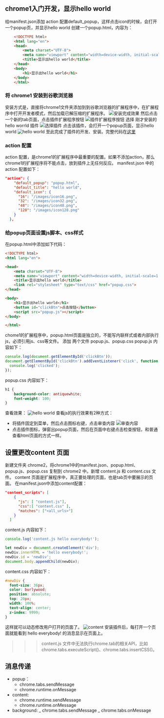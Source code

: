 ## chrome1入门开发，显示hello world
给manifest.json添加 action 配置default_popup，这样点击icon的时候，会打开一个popup页，并显示hello world
创建一个popup.html，内容为：
``` html
    <!DOCTYPE html>
    <html lang="en">
    <head>
        <meta charset="UTF-8">
        <meta name="viewport" content="width=device-width, initial-scale=1.0">
        <title>显示出hello world</title>
    </head>
    <body>
        <h1>显示出hello world</h1>
    </body>
    </html>
```

### 将 chrome1 安装到谷歌浏览器
安装方式是，直接将chrome1文件夹添加到到谷歌浏览器的扩展程序中，在扩展程序中打开开发者模式，然后加载已解压缩的扩展程序。
![安装完成效果](./images/step1.png)
然后点击一个新的tab页面，点击插件扩展程序按钮
![插件扩展程序按钮](./images/extenision.png)
选择 刚才安装的 hello worrld 插件
![选择插件](./images/hello-world.png)
点击该插件，会打开一个popup页面，显示hello world
![hello world](./images/show-hello-world.png)
至此完成了插件的开发、安装。完整代码在[这里](https://gitee.com/shenshuai89/learn-chrome-extension)

### action 配置
action 配置，是chrome1的扩展程序中最重要的配置。如果不添加action，那么chrome1的扩展程序将不能点击，放到插件上无任何反应。
manifest.json 中的 action 配置如下：
``` json
"action": {
    "default_popup": "popup.html", 
    "default_title": "hello world", 
    "default_icon": {  
      "16": "/images/icon16.png",
      "32": "/images/icon32.png",
      "48": "/images/icon48.png",
      "128": "/images/icon128.png"
    }
  },
```

### 给popup页面设置js脚本、css样式
在popup.html中添加如下代码：
``` html
<!DOCTYPE html>
<html lang="en">

<head>
    <meta charset="UTF-8">
    <meta name="viewport" content="width=device-width, initial-scale=1.0">
    <title>显示出hello world</title>
    <link rel="stylesheet" type="text/css" href="popup.css">
</head>

<body>
    <h1>显示出hello world</h1>
    <button id="clickBtn">点击按钮</button>
    <script src="popup.js"></script>
</body>

</html>
```
chome1的扩展程序中，popup.html页面是独立的，不能写内联样式或者内部执行js，必须引用js、css等文件。
添加 两个文件 popup.js、popup.css
popup.js 内容如下：
``` js
console.log(document.getElementById('clickBtn'));
document.getElementById('clickBtn').addEventListener('click', function () {
  console.log('clicked');
});
```
popup.css 内容如下：
``` css
h1 {
    background-color: antiquewhite;
    font-weight: 100;
}
```
查看效果：
![hello world](./images/style-hello-world.png)
查看js的执行效果有2种方式：
* 将插件固定到菜单，然后点击图标右键，点击审查内容
![审查内容](./images/console1-hello-world.png)
* 点击插件图标，弹窗出popup页面，然后在页面中右键点击检查按钮，和普通查看html页面的方式一样。

## 设置更改content 页面
新建文件夹 chrome2，将chrome1中的manifest.json、popup.html、popup.js、popup.css 复制到 chrome2 中。新增 content.js 和 content.css 文件。
content 页面是扩展程序中，真正要处理的页面，也是tab页中要展示的页面。
在manifest.json中添加content配置：
``` json
"content_scripts": [
    {
      "js": [ "content.js"],
      "css":[ "content.css" ],
      "matches": ["<all_urls>"]
    }
  ]
```
content.js 内容如下：
``` js
console.log('content.js hello everybody!');

let newDiv = document.createElement('div');
newDiv.innerHTML = 'hello everybody!';
newDiv.id = 'newDiv';
document.body.appendChild(newDiv);
```
content.css 内容如下：
``` css
#newDiv {
  font-size: 36px;
  color: burlywood;
  position: absolute;
  top: 20px;
  width: 100%;
  text-align: center;
  z-index: 9999;
}
```
这样就可以动态修改用户打开的页面了。
![content](./images/head-show-msg.png)
安装插件后，每打开一个页面就能看到 hello everybody! 的消息显示在页面上。

>>> content.js 文件中无法执行chrome.tab的相关API，比如 chrome.tabs.executeScript()、chrome.tabs.insertCSS()。

## 消息传递
* popup：
  - chrome.tabs.sendMessage
  - chrome.runtime.onMessage
* content:
  - chrome.runtime.sendMessage
  - chrome.runtime.onMessage
* background:
  _ chrome.tabs.sendMessage
  _ chrome.tabs.onMessage